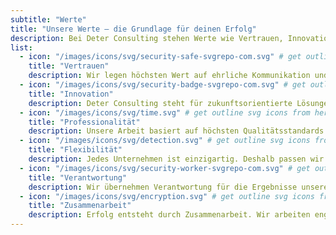 ```yaml
---
subtitle: "Werte"
title: "Unsere Werte – die Grundlage für deinen Erfolg"
description: Bei Deter Consulting stehen Werte wie Vertrauen, Innovation und Verantwortung im Mittelpunkt unserer Arbeit. Sie sind der Maßstab für unser Handeln und die Basis jeder Zusammenarbeit. Mit einem klaren Fokus auf Professionalität, Flexibilität und Zusammenarbeit schaffen wir nachhaltige Lösungen, die Ihr Unternehmen voranbringen.<br/><br/><b>Erleben, wie starke Werte den Unterschied machen.</b>
list:
  - icon: "/images/icons/svg/security-safe-svgrepo-com.svg" # get outline svg icons from here - https://www.svgrepo.com/vectors/security/outlined/
    title: "Vertrauen"
    description: Wir legen höchsten Wert auf ehrliche Kommunikation und transparente Zusammenarbeit. Vertrauen bildet die Grundlage für erfolgreiche Partnerschaften – sowohl mit Kunden als auch innerhalb unseres Netzwerks.
  - icon: "/images/icons/svg/security-badge-svgrepo-com.svg" # get outline svg icons from here - https://www.svgrepo.com/vectors/security/outlined/
    title: "Innovation"
    description: Deter Consulting steht für zukunftsorientierte Lösungen. Wir fördern neue Denkweisen, setzen auf moderne Technologien und entwickeln innovative Ansätze, um Unternehmen erfolgreich zu transformieren.
  - icon: "/images/icons/svg/time.svg" # get outline svg icons from here - https://www.svgrepo.com/vectors/security/outlined/
    title: "Professionalität"
    description: Unsere Arbeit basiert auf höchsten Qualitätsstandards. Mit fundierter Expertise und einem klaren Fokus auf die Bedürfnisse unserer Kunden setzen wir Projekte effizient und nachhaltig um.
  - icon: "/images/icons/svg/detection.svg" # get outline svg icons from here - https://www.svgrepo.com/vectors/security/outlined/
    title: "Flexibilität"
    description: Jedes Unternehmen ist einzigartig. Deshalb passen wir unsere Ansätze individuell an Ihre Anforderungen an und bieten Ihnen flexible Lösungen, die perfekt auf Ihre Ziele zugeschnitten sind.
  - icon: "/images/icons/svg/security-worker-svgrepo-com.svg" # get outline svg icons from here - https://www.svgrepo.com/vectors/security/outlined/
    title: "Verantwortung"
    description: Wir übernehmen Verantwortung für die Ergebnisse unserer Arbeit. Unser Ziel ist es, nachhaltige Werte zu schaffen, die nicht nur kurzfristig, sondern auch langfristig wirken.
  - icon: "/images/icons/svg/encryption.svg" # get outline svg icons from here - https://www.svgrepo.com/vectors/security/outlined/
    title: "Zusammenarbeit"
    description: Erfolg entsteht durch Zusammenarbeit. Wir arbeiten eng mit unseren Kunden, Partnern und Freelancern zusammen und setzen auf eine offene, respektvolle und unterstützende Unternehmenskultur.
---
```

